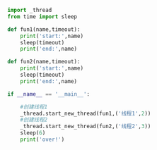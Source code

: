 
<BlogInfo id="492" title="15.向线程函数传入参数" author="白日梦想猿" pv=0 read_times=0 pre_cost_time="0分19秒" category="并发编程" tag_list="['并发编程']" create_time="2020.05.05 17:32:39" update_time="2020.05.05 17:36:17" />

```python
import _thread
from time import sleep

def fun1(name,timeout):
    print('start:',name)
    sleep(timeout)
    print('end:',name)

def fun2(name,timeout):
    print('start:',name)
    sleep(timeout)
    print('end:',name)

if __name__ == '__main__':

    #创建线程1
    _thread.start_new_thread(fun1,('线程1',2))
    #创建线程2
    _thread.start_new_thread(fun2,('线程2',3))
    sleep(6)
    print('over!')
```
